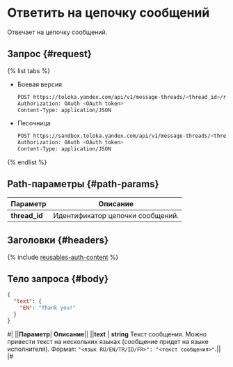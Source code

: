 # Ответить на цепочку сообщений

Отвечает на цепочку сообщений.

## Запрос {#request}

{% list tabs %}

- Боевая версия

  ```bash
  POST https://toloka.yandex.com/api/v1/message-threads/<thread_id>/reply
  Authorization: OAuth <OAuth token>
  Content-Type: application/JSON
  ```

- Песочница

  ```bash
  POST https://sandbox.toloka.yandex.com/api/v1/message-threads/<thread_id>/reply
  Authorization: OAuth <OAuth token>
  Content-Type: application/JSON
  ```
{% endlist %}

## Path-параметры {#path-params}

Параметр | Описание
----- | -----
**thread_id** | Идентификатор цепочки сообщений.


## Заголовки {#headers}

{% include [reusables-auth-content](../_includes/reusables/id-reusables/auth-content.md) %}


## Тело запроса {#body}

```json
{
  "text": {
    "EN": "Thank you!"
  }
}
```


#|
||**Параметр**| **Описание**||
||**text** | **string**
Текст сообщения. Можно привести текст на нескольких языках (сообщение придет на языке исполнителя). Формат: `"<язык RU/EN/TR/ID/FR>": "<текст сообщения>"`.||
|#
